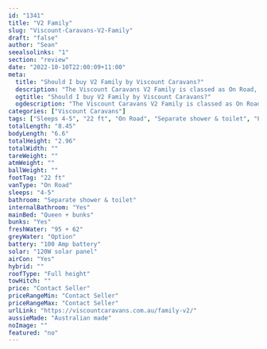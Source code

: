 ```yaml
---
id: "1341"
title: "V2 Family"
slug: "Viscount-Caravans-V2-Family"
draft: "false"
author: "Sean"
seealsolinks: "1"
section: "review"
date: "2022-10-10T22:00:09+11:00"
meta:
  title: "Should I buy V2 Family by Viscount Caravans?"
  description: "The Viscount Caravans V2 Family is classed as On Road, and sleeps 4-5 people. It is Australian made and comes in at 22 ft. It generally has Separate shower & toilet."
  ogtitle: "Should I buy V2 Family by Viscount Caravans?"
  ogdescription: "The Viscount Caravans V2 Family is classed as On Road, and sleeps 4-5 people. It is Australian made and comes in at 22 ft. It generally has Separate shower & toilet."
categories: ["Viscount Caravans"]
tags: ["Sleeps 4-5", "22 ft", "On Road", "Separate shower & toilet", "Full height", "Price Unknown", "Australian made"]
totalLength: "8.45"
bodyLength: "6.6"
totalHeight: "2.96"
totalWidth: ""
tareWeight: ""
atmWeight: ""
ballWeight: ""
footTag: "22 ft"
vanType: "On Road"
sleeps: "4-5"
bathroom: "Separate shower & toilet"
internalBathroom: "Yes"
mainBed: "Queen + bunks"
bunks: "Yes"
freshWater: "95 + 62"
greyWater: "Option"
battery: "100 Amp battery"
solar: "120W solar panel"
airCon: "Yes"
hybrid: ""
roofType: "Full height"
towHitch: ""
price: "Contact Seller"
priceRangeMin: "Contact Seller"
priceRangeMax: "Contact Seller"
urlLink: "https://viscountcaravans.com.au/family-v2/"
aussieMade: "Australian made"
noImage: ""
featured: "no"
---
```

